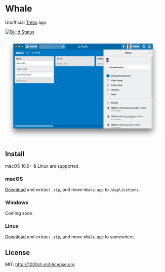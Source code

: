 # Whale

Unofficial [Trello](https://trello.com/) app

[![Build Status](https://travis-ci.org/1000ch/whale.svg?branch=master)](https://travis-ci.org/1000ch/whale)

![Whale demo](demo.png)

## Install

macOS 10.9+ & Linux are supported.

### macOS

[Download](https://github.com/1000ch/whale/releases) and extract `.zip`, and move `Whale.app` to `/Applications`.

### Windows

Coming soon.

### Linux

[Download](https://github.com/1000ch/whale/releases) and extract `.zip`, and move `Whale.app` to somewhere.

## License

MIT: http://1000ch.mit-license.org
